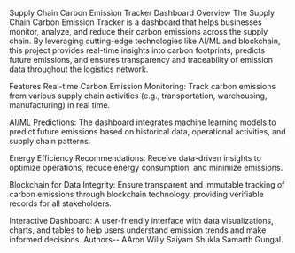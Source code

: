 Supply Chain Carbon Emission Tracker Dashboard
Overview
The Supply Chain Carbon Emission Tracker is a dashboard that helps businesses monitor, analyze, and reduce their carbon emissions across the supply chain. By leveraging cutting-edge technologies like AI/ML and blockchain, this project provides real-time insights into carbon footprints, predicts future emissions, and ensures transparency and traceability of emission data throughout the logistics network.

Features
Real-time Carbon Emission Monitoring: Track carbon emissions from various supply chain activities (e.g., transportation, warehousing, manufacturing) in real time.

AI/ML Predictions: The dashboard integrates machine learning models to predict future emissions based on historical data, operational activities, and supply chain patterns.

Energy Efficiency Recommendations: Receive data-driven insights to optimize operations, reduce energy consumption, and minimize emissions.

Blockchain for Data Integrity: Ensure transparent and immutable tracking of carbon emissions through blockchain technology, providing verifiable records for all stakeholders.

Interactive Dashboard: A user-friendly interface with data visualizations, charts, and tables to help users understand emission trends and make informed decisions.
Authors--
AAron Willy
Saiyam Shukla
Samarth Gungal. 